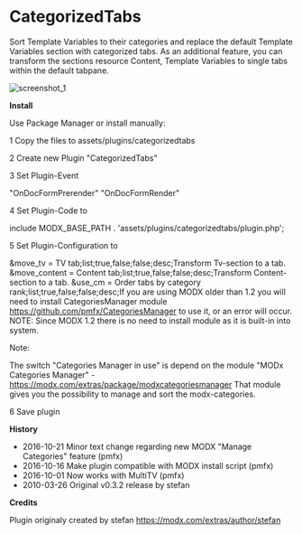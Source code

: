 # CategorizedTabs

Sort Template Variables to their categories and replace the default Template Variables section with categorized tabs. As an additional feature, you can transform the sections resource Content, Template Variables to single tabs within the default tabpane.

![screenshot_1](https://cloud.githubusercontent.com/assets/10888055/19413848/fad8e2ca-933a-11e6-843b-b49900f01823.png)

**Install**

Use Package Manager or install manually:

1 Copy the files to assets/plugins/categorizedtabs

2 Create new Plugin "CategorizedTabs"

3 Set Plugin-Event

"OnDocFormPrerender"
"OnDocFormRender"

4 Set Plugin-Code to

include MODX_BASE_PATH . 'assets/plugins/categorizedtabs/plugin.php';

5 Set Plugin-Configuration to

&move_tv = TV tab;list;true,false;false;desc;Transform Tv-section to a tab. &move_content = Content tab;list;true,false;false;desc;Transform Content-section to a tab. &use_cm = Order tabs by category rank;list;true,false;false;desc;If you are using MODX older than 1.2 you will need to install CategoriesManager module https://github.com/pmfx/CategoriesManager to use it, or an error will occur. NOTE: Since MODX 1.2 there is no need to install module as it is built-in into system.

Note:

The switch "Categories Manager in use" is depend on the module 
"MODx Categories Manager" - https://modx.com/extras/package/modxcategoriesmanager
That module gives you the possibility to manage and sort the modx-categories.

6 Save plugin

**History**

- 2016-10-21 Minor text change regarding new MODX "Manage Categories" feature (pmfx)
- 2016-10-16 Make plugin compatible with MODX install script (pmfx)
- 2016-10-01 Now works with MultiTV (pmfx)
- 2010-03-26 Original v0.3.2 release by stefan

**Credits**

Plugin originaly created by stefan https://modx.com/extras/author/stefan